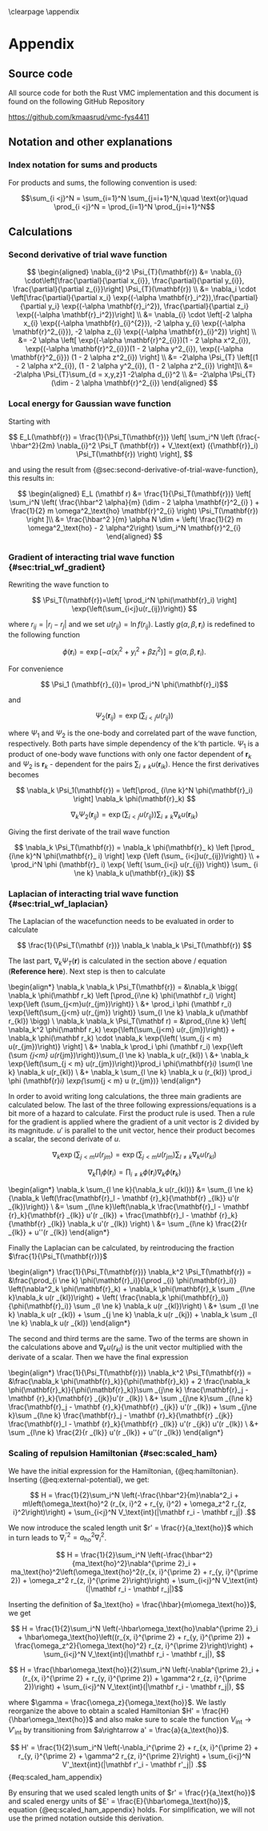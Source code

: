 \clearpage
\appendix

# Appendix

## Source code

All source code for both the Rust VMC implementation and this document is found on the following GitHub Repository

<https://github.com/kmaasrud/vmc-fys4411>

## Notation and other explanations

### Index notation for sums and products

For products and sums, the following convention is used:

$$\sum_{i <j}^N = \sum_{i=1}^N \sum_{j=i+1}^N,\quad \text{or}\quad \prod_{i <j}^N = \prod_{i=1}^N \prod_{j=i+1}^N$$

## Calculations

### Second derivative of trial wave function

<!-- Anna doesn't understand the last step -->
$$
\begin{aligned}
\nabla_{i}^2 \Psi_{T}(\mathbf{r})
&= \nabla_{i} \cdot\left[\frac{\partial}{\partial x_{i}}, \frac{\partial}{\partial y_{i}},   
   \frac{\partial}{\partial z_{i}}\right] \Psi_{T}(\mathbf{r}) \\
&= \nabla_i \cdot \left[\frac{\partial}{\partial x_i} \exp{(-\alpha
   \mathbf{r}_i^2}),\frac{\partial}{\partial y_i} \exp{(-\alpha \mathbf{r}_i^2}), \frac{\partial}{\partial z_i} \exp{(-\alpha \mathbf{r}_i^2})\right] \\
&= \nabla_{i} \cdot \left[-2 \alpha x_{i} \exp{(-\alpha \mathbf{r}_{i}^{2}}), -2 \alpha
   y_{i}  
   \exp{(-\alpha \mathbf{r}^2_{i}}), -2 \alpha z_{i} \exp{(-\alpha \mathbf{r}_{i}^2})
   \right] \\
&= -2 \alpha \left[  \exp{(-\alpha \mathbf{r}^2_{i}})(1 - 2 \alpha x^2_{i}), \exp{(-\alpha
   \mathbf{r}^2_{i}})(1 - 2 \alpha y^2_{i}), \exp{(-\alpha \mathbf{r}^2_{i}})
   (1 - 2 \alpha z^2_{i}) \right] \\
&= -2\alpha \Psi_{T} \left[(1 - 2 \alpha x^2_{i}), (1 - 2 \alpha y^2_{i}),
   (1 - 2 \alpha  z^2_{i}) \right]\\
&= -2\alpha \Psi_{T}\sum_{d = x,y,z}1 -2\alpha d_{i}^2 \\
&= -2\alpha \Psi_{T}(\dim - 2 \alpha  \mathbf{r}^2_{i})
\end{aligned}
$$

### Local energy for Gaussian wave function

Starting with

$$
E_L(\mathbf{r}) =
    \frac{1}{\Psi_T(\mathbf{r})} \left[ \sum_i^N \left (\frac{-\hbar^2}{2m}
    \nabla_{i}^2 \Psi_T (\mathbf{r}) + V_\text{ext} ({\mathbf{r}}_i) \Psi_T(\mathbf{r}) \right)  
    \right],
$$


and using the result from {@sec:second-derivative-of-trial-wave-function}, this results in:

$$
\begin{aligned} E_L (\mathbf r) &=  \frac{1}{\Psi_T(\mathbf{r})}  \left[ \sum_i^N \left(  \frac{\hbar^2 \alpha}{m}  (\dim - 2
    \alpha  \mathbf{r}^2_{i} ) + \frac{1}{2} m \omega^2_\text{ho} \mathbf{r}^2_{i} \right) \Psi_T(\mathbf{r}) \right ]\\
&= \frac{\hbar^2 }{m} \alpha N \dim +  \left( \frac{1}{2} m \omega^2_\text{ho} - 2 \alpha^2\right)  \sum_i^N \mathbf{r}^2_{i}
\end{aligned}
$$



### Gradient of interacting trial wave function {#sec:trial_wf_gradient}

Rewriting the wave function to

$$
\Psi_T(\mathbf{r})=\left[
    \prod_i^N \phi(\mathbf{r}_i)
\right]
\exp{\left(\sum_{i<j}u(r_{ij})\right)}
$$

where $r_{ij} = |r_i - r_j|$ and we set $u(r_{ij}) = \ln f(r_{ij})$. Lastly $g(\alpha, \beta,\mathbf{r}_i)$ is redefined to the following function

$$
\phi(\mathbf{r}_i) = \exp [-\alpha(x_i^2 + y_i^2 + \beta z_i^2)] = g(\alpha, \beta,\mathbf{r}_i).
$$

For convenience

$$ \Psi_1 (\mathbf{r}_{i})= \prod_i^N \phi(\mathbf{r}_i)$$

and  

$$\Psi_2 (\mathbf{r}_ {ij}) = \exp{\left(\sum_{i<j}u(r_{ij})\right)}$$

where $\Psi_1$  and $\Psi_2$ is the one-body and correlated part of the wave function, respectively. Both parts have simple dependency of the k'th particle. $\Psi_1$ is a product of one-body wave functions with only one factor dependent of $\mathbf{r}_k$ and $\Psi_2$ is $\mathbf{r}_k$ - dependent for the pairs $\sum _{i\ne k} u(\mathbf{r} _{ik})$.  Hence the first derivatives becomes

$$
\nabla_k \Psi_1(\mathbf{r}) = \left[\prod_ {i\ne k}^N \phi(\mathbf{r}_i) \right] \nabla_k \phi(\mathbf{r}_k)
$$


$$
\nabla_k \Psi_2(\mathbf{r}_ {ij}) = \exp {\left (\sum_ {i<j}u(r_{ij})\right)}  \sum_ {i \ne k} \nabla_k  u(\mathbf{r}_{ik})
$$

Giving the first derivate of the trail wave function

$$
\nabla_k \Psi_T(\mathbf{r}) = \nabla_k \phi(\mathbf{r}_ k) \left [\prod_ {i\ne k}^N \phi(\mathbf{r}_ i) \right] \exp {\left (\sum_ {i<j}u(r_{ij})\right)} \\ +
 \prod_i^N \phi (\mathbf{r}_ i) \exp{ \left( \sum_{i<j} u(r_{ij}) \right)}  \sum_ {i \ne k} \nabla_k  u(\mathbf{r}_{ik})
$$

### Laplacian of interacting trial wave function {#sec:trial_wf_laplacian}

The Laplacian of the wacefunction needs to be evaluated in order to calculate

$$
\frac{1}{\Psi_T(\mathbf {r})} \nabla_k \nabla_k \Psi_T(\mathbf{r})
$$

The last part, $\nabla_k \Psi_T(\mathbf{r})$ is calculated in the section above / equation (**Reference here**). Next step is then to calculate

<!-- Check this!  -->
\begin{align*}
\nabla_k \nabla_k \Psi_T(\mathbf{r}) = &\nabla_k \bigg( \nabla_k \phi(\mathbf r_k) \left [\prod_{i\ne k} \phi(\mathbf r_i) \right] \exp{\left (\sum_{j<m}u(r_{jm})\right)} \\
 &+ \prod_i \phi (\mathbf r_i) \exp{\left(\sum_{j<m} u(r_{jm}) \right)}  \sum_{l \ne k} \nabla_k  u(\mathbf r_{kl}) \bigg) \\
\nabla_k \nabla_k \Psi_T(\mathbf r) = &\prod_{i\ne k} \left[ \nabla_k^2 \phi(\mathbf r_k) \exp{\left(\sum_{j<m} u(r_{jm})\right)} + \nabla_k \phi(\mathbf r_k) \cdot  \nabla_k \exp{\left( \sum_{j < m} u(r_{jm})\right)} \right] \\ &+ \nabla_k \prod_i \phi (\mathbf r_i) \exp{\left (\sum _{j<m} u(r_{jm})\right)}\sum_{l \ne k} \nabla_k u(r_{kl}) \\ &+
\nabla_k \exp{\left(\sum_{j < m} u(r_{jm})\right)}\prod_i \phi(\mathbf{r}_i) \sum_{l \ne k} \nabla_k u(r_{kl}) \\ &+ \nabla_k \sum_{l \ne k} \nabla_k u (r_{kl}) \prod_i \phi (\mathbf{r}_i) \exp{\sum_{j < m} u (r_{jm})}
\end{align*}

In order to avoid writing long calculations, the three main gradients are calculated below. The last of the three following expressions/equations is a bit more of a hazard to calculate. First the product rule is used. Then a rule for the gradient is applied where the gradient of a unit vector is 2 divided by its magnitude. $u'$ is parallel to the unit vector, hence their product becomes a scalar, the second derivate of $u$.

$$
\nabla_k
\exp{\left(\sum_{j <m}{u(r_{jm}}\right)} = \exp{\left(\sum_{j <m}{u(r_{jm}}\right)} \sum_{l \ne k}{\nabla_k u(r_{kl})}
$$

$$
\nabla_k \prod_i \phi(\mathbf{r}_i) = \prod _{i \ne k} \phi(\mathbf{r}_i) \nabla_k \phi(\mathbf {r}_k)
$$

\begin{align*}
\nabla_k \sum_{l \ne k}{\nabla_k u(r_{kl})} &= \sum_{l \ne k}{\nabla_k \left(\frac{\mathbf{r}_l - \mathbf {r}_k}{\mathbf{r} _{lk}} u'(r _{lk})\right)} \\ &= \sum _{l\ne k}\left(\nabla_k \frac{\mathbf{r}_l - \mathbf {r}_k}{\mathbf{r} _{lk}} u'(r _{lk}) + \frac{\mathbf{r}_l - \mathbf {r}_k}{\mathbf{r} _{lk}} \nabla_k u'(r _{lk}) \right) \\ &= \sum _{l\ne k} \frac{2}{r _{lk}} + u''(r _{lk})
\end{align*}


Finally the Laplacian can be calculated, by reintroducing the fraction $\frac{1}{\Psi_T(\mathbf{r})}$

\begin{align*}
\frac{1}{\Psi_T(\mathbf{r})} \nabla_k^2 \Psi_T(\mathbf{r}) = &\frac{\prod_{i \ne k} \phi(\mathbf{r}_i)}{\prod _{i} \phi(\mathbf{r}_i)} \left(\nabla^2_k \phi(\mathbf{r}_k) + \nabla_k \phi(\mathbf{r}_k \sum _{l\ne k}\nabla_k u(r _{kl})\right)  + \left( \frac{\nabla_k \phi(\mathbf{r}_i)}{\phi(\mathbf{r}_i)} \sum _{l \ne k} \nabla_k u(r _{kl})\right) \\ &+ \sum _{l \ne k} \nabla_k u(r _{kl})  + \sum _{j \ne k} \nabla_k u(r _{kj}) + \nabla_k  \sum _{l \ne k} \nabla_k u(r _{kl})
\end{align*}

The second and third terms are the same. Two of the terms are shown in the calculations above and $\nabla_k u(r_{kl})$ is the unit vector multiplied with the derivate of a scalar. Then we have the final expression


\begin{align*}
\frac{1}{\Psi_T(\mathbf{r})} \nabla_k^2 \Psi_T(\mathbf{r}) = &\frac{\nabla_k \phi(\mathbf{r}_k)}{\phi(\mathbf{r}_k)} + 2 \frac{\nabla_k \phi(\mathbf{r}_k)}{\phi(\mathbf{r}_k)}\sum _{j\ne k}
\frac{\mathbf{r}_j - \mathbf {r}_k}{\mathbf{r} _{jk}}u'(r _{lk}) \\ &+ \sum _{j\ne k}\sum _{l\ne k}
\frac{\mathbf{r}_j - \mathbf {r}_k}{\mathbf{r} _{jk}} u'(r _{lk}) + \sum _{j\ne k}\sum _{l\ne k}
\frac{\mathbf{r}_j - \mathbf {r}_k}{\mathbf{r} _{jk}} \frac{\mathbf{r}_l - \mathbf {r}_k}{\mathbf{r} _{lk}}  u'(r _{jk})  u'(r _{lk}) \\ &+ \sum _{l\ne k} \frac{2}{r _{lk}} u'(r _{lk}) +  u''(r _{lk})
\end{align*}

### Scaling of repulsion Hamiltonian {#sec:scaled_ham}

We have the initial expression for the Hamiltonian, {@eq:hamiltonian}. Inserting {@eq:external-potential}, we get:

$$ H = \frac{1}{2}\sum_i^N \left(-\frac{\hbar^2}{m}\nabla^2_i + m\left(\omega_\text{ho}^2 (r_{x, i}^2 + r_{y, i}^2) + \omega_z^2 r_{z, i}^2\right)\right) + \sum_{i<j}^N V_\text{int}(|\mathbf r_i - \mathbf r_j|) .$$

We now introduce the scaled length unit $r' = \frac{r}{a_\text{ho}}$ which in turn leads to $\nabla^{\prime 2}_i = a_\text{ho}^2\nabla_i^2$.

$$ H = \frac{1}{2}\sum_i^N \left(-\frac{\hbar^2}{ma_\text{ho}^2}\nabla^{\prime 2}_i  + ma_\text{ho}^2\left(\omega_\text{ho}^2(r_{x, i}^{\prime 2} + r_{y, i}^{\prime 2}) + \omega_z^2 r_{z, i}^{\prime 2}\right)\right) + \sum_{i<j}^N V_\text{int}(|\mathbf r_i - \mathbf r_j|)$$

Inserting the definition of $a_\text{ho} = \frac{\hbar}{m\omega_\text{ho}}$, we get

$$ H = \frac{1}{2}\sum_i^N \left(-\hbar\omega_\text{ho}\nabla^{\prime 2}_i  + \hbar\omega_\text{ho}\left((r_{x, i}^{\prime 2} + r_{y, i}^{\prime 2}) + \frac{\omega_z^2}{\omega_\text{ho}^2} r_{z, i}^{\prime 2}\right)\right) + \sum_{i<j}^N V_\text{int}(|\mathbf r_i - \mathbf r_j|), $$

$$ H = \frac{\hbar\omega_\text{ho}}{2}\sum_i^N \left(-\nabla^{\prime 2}_i  + (r_{x, i}^{\prime 2} + r_{y, i}^{\prime 2}) + \gamma^2 r_{z, i}^{\prime 2})\right) + \sum_{i<j}^N V_\text{int}(|\mathbf r_i - \mathbf r_j|), $$

where $\gamma = \frac{\omega_z}{\omega_\text{ho}}$. We lastly reorganize the above to obtain a scaled Hamiltonian $H' = \frac{H}{\hbar\omega_\text{ho}}$ and also make sure to scale the function $V_\text{int}\rightarrow V'_\text{int}$ by transitioning from $a\rightarrow a' = \frac{a}{a_\text{ho}}$.

$$ H' = \frac{1}{2}\sum_i^N \left(-\nabla_i^{\prime 2} + r_{x, i}^{\prime 2} + r_{y, i}^{\prime 2} + \gamma^2 r_{z, i}^{\prime 2}\right) + \sum_{i<j}^N V'_\text{int}(|\mathbf r'_i - \mathbf r'_j|) .$$ {#eq:scaled_ham_appendix}

By ensuring that we used scaled length units of $r' = \frac{r}{a_\text{ho}}$ and scaled energy units of $E' = \frac{E}{\hbar\omega_\text{ho}}$, equation {@eq:scaled_ham_appendix} holds. For simplification, we will not use the primed notation outside this derivation.
